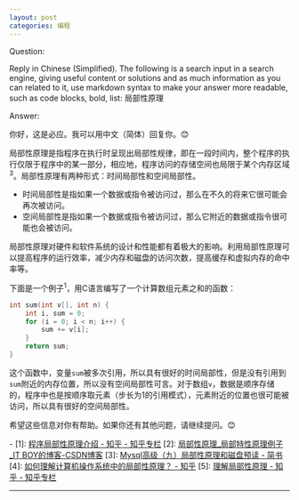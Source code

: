 ```yaml
---
layout: post
categories: 编程
---
```

Question:

Reply in Chinese (Simplified).
The following is a search input in a search engine, giving useful content or solutions and as much information as you can related to it, use markdown syntax to make your answer more readable, such as code blocks, bold, list:
局部性原理

Answer:

你好，这是必应。我可以用中文（简体）回复你。😊

局部性原理是指程序在执行时呈现出局部性规律，即在一段时间内，整个程序的执行仅限于程序中的某一部分，相应地，程序访问的存储空间也局限于某个内存区域<sup>3</sup>。局部性原理有两种形式：时间局部性和空间局部性。

- 时间局部性是指如果一个数据或指令被访问过，那么在不久的将来它很可能会再次被访问。
- 空间局部性是指如果一个数据或指令被访问过，那么它附近的数据或指令很可能也会被访问。

局部性原理对硬件和软件系统的设计和性能都有着极大的影响。利用局部性原理可以提高程序的运行效率，减少内存和磁盘的访问次数，提高缓存和虚拟内存的命中率等。

下面是一个例子<sup>1</sup>，用C语言编写了一个计算数组元素之和的函数：

```c
int sum(int v[], int n) {
    int i, sum = 0;
    for (i = 0; i < n; i++) {
        sum += v[i];
    }
    return sum;
}
```

这个函数中，变量`sum`被多次引用，所以具有很好的时间局部性，但是没有引用到`sum`附近的内存位置，所以没有空间局部性可言。对于数组`v`，数据是顺序存储的，程序中也是按顺序取元素（步长为1的引用模式），元素附近的位置也很可能被访问，所以具有很好的空间局部性。

希望这些信息对你有帮助。如果你还有其他问题，请继续提问。😊

\-
\[1]: [程序局部性原理介绍 - 知乎 - 知乎专栏](https://zhuanlan.zhihu.com/p/30127242)
\[2]: [局部性原理_局部特性原理例子_IT BOY的博客-CSDN博客](https://blog.csdn.net/moonlight821/article/details/83747355)
\[3]: [Mysql高级（九）局部性原理和磁盘预读 - 简书](https://www.jianshu.com/p/d689f806c745)
\[4]: [如何理解计算机操作系统中的局部性原理？ - 知乎](https://www.zhihu.com/question/25142664)
\[5]: [理解局部性原理 - 知乎 - 知乎专栏](https://zhuanlan.zhihu.com/p/419638581)

<hr/>

